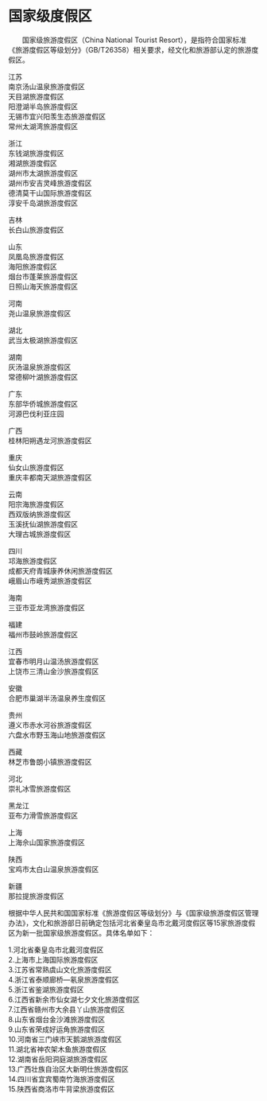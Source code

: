 # 国家级度假区  

&emsp;&emsp;国家级旅游度假区（China National Tourist Resort），是指符合国家标准《旅游度假区等级划分》（GB/T26358）相关要求，经文化和旅游部认定的旅游度假区。  

江苏  
南京汤山温泉旅游度假区  
天目湖旅游度假区  
阳澄湖半岛旅游度假区  
无锡市宜兴阳羡生态旅游度假区  
常州太湖湾旅游度假区  

浙江  
东钱湖旅游度假区  
湘湖旅游度假区  
湖州市太湖旅游度假区  
湖州市安吉灵峰旅游度假区  
德清莫干山国际旅游度假区  
淳安千岛湖旅游度假区  

吉林  
长白山旅游度假区  

山东  
凤凰岛旅游度假区  
海阳旅游度假区  
烟台市蓬莱旅游度假区  
日照山海天旅游度假区  

河南  
尧山温泉旅游度假区  

湖北  
武当太极湖旅游度假区  

湖南  
灰汤温泉旅游度假区  
常德柳叶湖旅游度假区  

广东  
东部华侨城旅游度假区  
河源巴伐利亚庄园  

广西  
桂林阳朔遇龙河旅游度假区  

重庆  
仙女山旅游度假区  
重庆丰都南天湖旅游度假区  

云南  
阳宗海旅游度假区  
西双版纳旅游度假区  
玉溪抚仙湖旅游度假区  
大理古城旅游度假区  

四川  
邛海旅游度假区  
成都天府青城康养休闲旅游度假区  
峨眉山市峨秀湖旅游度假区  

海南  
三亚市亚龙湾旅游度假区  

福建  
福州市鼓岭旅游度假区  

江西  
宜春市明月山温汤旅游度假区  
上饶市三清山金沙旅游度假区  

安徽  
合肥市巢湖半汤温泉养生度假区  

贵州  
遵义市赤水河谷旅游度假区  
六盘水市野玉海山地旅游度假区  

西藏  
林芝市鲁朗小镇旅游度假区  

河北  
崇礼冰雪旅游度假区  

黑龙江  
亚布力滑雪旅游度假区  

上海  
上海佘山国家旅游度假区  

陕西  
宝鸡市太白山温泉旅游度假区  

新疆  
那拉提旅游度假区  

根据中华人民共和国国家标准《旅游度假区等级划分》与《国家级旅游度假区管理办法》，文化和旅游部日前确定包括河北省秦皇岛市北戴河度假区等15家旅游度假区为新一批国家级旅游度假区。具体名单如下：  

1.河北省秦皇岛市北戴河度假区  
2.上海市上海国际旅游度假区  
3.江苏省常熟虞山文化旅游度假区  
4.浙江省泰顺廊桥—氡泉旅游度假区  
5.浙江省鉴湖旅游度假区  
6.江西省新余市仙女湖七夕文化旅游度假区  
7.江西省赣州市大余县丫山旅游度假区  
8.山东省烟台金沙滩旅游度假区  
9.山东省荣成好运角旅游度假区  
10.河南省三门峡市天鹅湖旅游度假区  
11.湖北省神农架木鱼旅游度假区  
12.湖南省岳阳洞庭湖旅游度假区  
13.广西壮族自治区大新明仕旅游度假区  
14.四川省宜宾蜀南竹海旅游度假区  
15.陕西省商洛市牛背梁旅游度假区  
<!-- Last processed: 2025-07-22 03:44:31 -->
